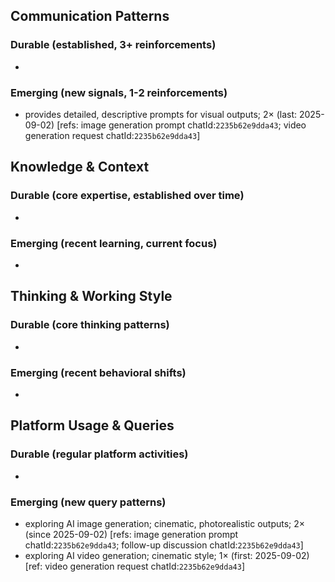 ## Communication Patterns
### Durable (established, 3+ reinforcements)
- 

### Emerging (new signals, 1-2 reinforcements)
- provides detailed, descriptive prompts for visual outputs; 2× (last: 2025-09-02) [refs: image generation prompt chatId:`2235b62e9dda43`; video generation request chatId:`2235b62e9dda43`]

## Knowledge & Context
### Durable (core expertise, established over time)
- 

### Emerging (recent learning, current focus)
- 

## Thinking & Working Style
### Durable (core thinking patterns)
- 

### Emerging (recent behavioral shifts)
- 

## Platform Usage & Queries
### Durable (regular platform activities)
- 

### Emerging (new query patterns)
- exploring AI image generation; cinematic, photorealistic outputs; 2× (since 2025-09-02) [refs: image generation prompt chatId:`2235b62e9dda43`; follow-up discussion chatId:`2235b62e9dda43`]
- exploring AI video generation; cinematic style; 1× (first: 2025-09-02) [ref: video generation request chatId:`2235b62e9dda43`]